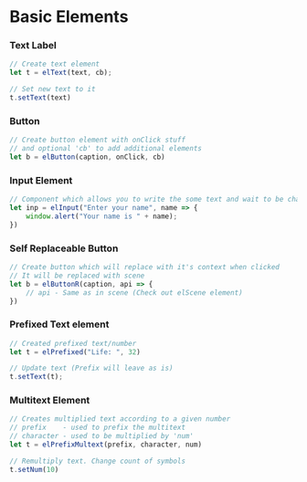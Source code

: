 # Basic Elements

### Text Label
```js
// Create text element
let t = elText(text, cb);

// Set new text to it
t.setText(text)
```




### Button
```js
// Create button element with onClick stuff
// and optional 'cb' to add additional elements
let b = elButton(caption, onClick, cb)
```




### Input Element
```js
// Component which allows you to write the some text and wait to be changed
let inp = elInput("Enter your name", name => {
    window.alert("Your name is " + name);
})
```




### Self Replaceable Button
```js
// Create button which will replace with it's context when clicked
// It will be replaced with scene
let b = elButtonR(caption, api => {
    // api - Same as in scene (Check out elScene element)
})
```





### Prefixed Text element
```js
// Created prefixed text/number
let t = elPrefixed("Life: ", 32)

// Update text (Prefix will leave as is)
t.setText(t);
```




### Multitext Element
```js
// Creates multiplied text according to a given number
// prefix    - used to prefix the multitext
// character - used to be multiplied by 'num'
let t = elPrefixMultext(prefix, character, num)

// Remultiply text. Change count of symbols
t.setNum(10)
```